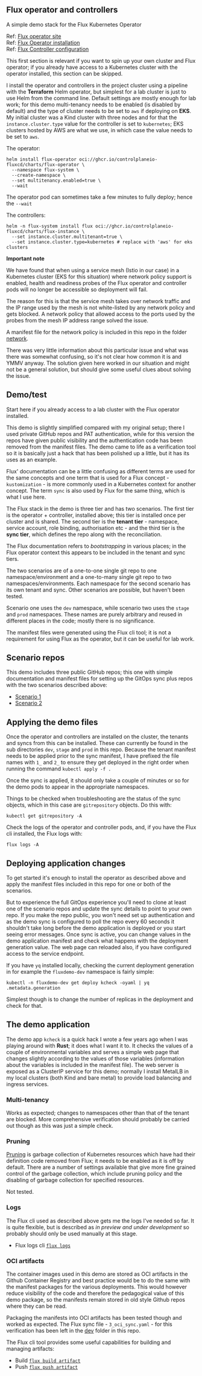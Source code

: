 ## Flux operator and controllers

A simple demo stack for the Flux Kubernetes Operator

Ref: [Flux operator site](https://fluxcd.control-plane.io/operator/)    
Ref: [Flux Operator installation](https://fluxcd.control-plane.io/operator/install/)    
Ref: [Flux Controller configuration](https://fluxcd.control-plane.io/operator/flux-config/)    

This first section is relevant if you want to spin up your own cluster and Flux operator; if you already have access to a Kubernetes cluster with the operator installed, this section can be skipped.

I install the operator and controllers in the project cluster using a pipeline with the **Terraform** Helm operator, but simplest for a lab cluster is just to use Helm from the command line. Default settings are mostly enough for lab work; for this demo multi-tenancy needs to be enabled (is disabled by default) and the type of cluster needs to be set to `aws` if deploying on **EKS**. My initial cluster was a Kind cluster with three nodes and for that the  `instance.cluster.type` value for the controller is set to `kubernetes`; EKS clusters hosted by AWS are what we use, in which case the value needs to be set to `aws`.

The operator:
```
helm install flux-operator oci://ghcr.io/controlplaneio-fluxcd/charts/flux-operator \
  --namespace flux-system \
  --create-namespace \
  --set multitenancy.enabled=true \
  --wait
```

The operator pod can sometimes take a few minutes to fully deploy; hence the `--wait`

The controllers:
```
helm -n flux-system install flux oci://ghcr.io/controlplaneio-fluxcd/charts/flux-instance \
  --set instance.cluster.multitenant=true \
  --set instance.cluster.type=kubernetes # replace with 'aws' for eks clusters
```

**Important note**

We have found that when using a service mesh (Istio in our case) in a Kubernetes cluster (EKS for this situation) where network policy support is enabled, health and readiness probes of the Flux operator and controller pods will no longer be accessible so deployment will fail.

The reason for this is that the service mesh takes over network traffic and the IP range used by the mesh is not white-listed by any network policy and gets blocked. A network policy that allowed access to the ports used by the probes from the mesh IP address range solved the issue.

A manifest file for the network policy is included in this repo in the folder [network](./network).

There was very little information about this particular issue and what was there was somewhat confusing, so it's not clear how common it is and YMMV anyway. The solution given here worked in our situation and might not be a general solution, but should give some useful clues about solving the issue.

## Demo/test
Start here if you already access to a lab cluster with the Flux operator installed.   

This demo is slightly simplified compared with my original setup; there I used private GitHub repos and PAT authentication, while for this version the repos have given public visibility and the authentication code has been removed from the manifest files. The demo came to life as a verification tool so it is basically just a hack that has been polished up a little, but it has its uses as an example.

Flux' documentation can be a little confusing as different terms are used for the same concepts and one term that is used for a Flux concept - `kustomization` - is more commonly used in a Kubernetes context for another concept. The term `sync` is also used by Flux for the same thing, which is what I use here.

The Flux stack in the demo is three tier and has two scenarios. The first tier is the operator + controller, installed above; this tier is installed once per cluster and is shared. The second tier is the **tenant tier** - namespace, service account, role binding, authorisation etc - and the third tier is the **sync tier**, which defines the repo along with the reconciliation.

The Flux documentation refers to *bootstrapping* in various places; in the Flux operator context this appears to be included in the tenant and sync tiers.

The two scenarios are of a one-to-one single git repo to one namespace/environment and a one-to-many single git repo to two namespaces/environments. Each namespace for the second scenario has its own tenant and sync. Other scenarios are possible, but haven't been tested.

Scenario one uses the `dev` namespace, while scenario two uses the `stage` and `prod` namespaces. These names are purely arbitrary and reused in different places in the code; mostly there is no significance.

The manifest files were generated using the Flux cli tool; it is not a requirement for using Flux as the operator, but it can be useful for lab work.

## Scenario repos
This demo includes three public GitHub repos; this one with simple documentation and manifest files for setting up the GitOps sync plus repos with the two scenarios described above:

- [Scenario 1](https://github.com/wolcn/flux-dev)
- [Scenario 2](https://github.com/wolcn/flux-stage-prod)

## Applying the demo files

Once the operator and controllers are installed on the cluster, the tenants and syncs from this can be installed. These can currently be found in the sub directories `dev`, `stage` and `prod` in this repo. Because the tenant manifest needs to be applied prior to the sync manifest, I have prefixed the file names with `1_` and `2_` to ensure they get deployed in the right order when running the command `kubectl apply -f .`

Once the sync is applied, it should only take a couple of minutes or so for the demo pods to appear in the appropriate namespaces.

Things to be checked when troubleshooting are the status of the sync objects, which in this case are `gitrepository` objects. Do this with:
```
kubectl get gitrepository -A
```
Check the logs of the operator and controller pods, and, if you have the Flux cli installed, the Flux logs with:
```
flux logs -A
```

## Deploying application changes

To get started it's enough to install the operator as described above and apply the manifest files included in this repo for one or both of the scenarios. 

But to experience the full GitOps experience you'll need to clone at least one of the scenario repos and update the sync details to point to your own repo. If you make the repo public, you won't need set up authentication and as the demo sync is configured to poll the repo every 60 seconds it shouldn't take long before the demo application is deployed or you start seeing error messages. Once sync is active, you can change values in the demo application manifest and check what happens with the deployment generation value. The web page can reloaded also, if you have configured access to the service endpoint.

If you have `yq` installed locally, checking the current deployment generation in for example the `fluxdemo-dev` namespace is fairly simple:
```
kubectl -n fluxdemo-dev get deploy kcheck -oyaml | yq .metadata.generation
```

Simplest though is to change the number of replicas in the deployment and check for that. 

## The demo application

The demo app `kcheck` is a quick hack I wrote a few years ago when I was playing around with **Rust**; it does what I want it to. It checks the values of a couple of environmental variables and serves a simple web page that changes slightly according to the values of those variables (information about the variables is included in the manifest file). The web server is exposed as a ClusterIP service for this demo; normally I install MetalLB in my local clusters (both Kind and bare metal) to provide load balancing and ingress services.

### Multi-tenancy

Works as expected; changes to namespaces other than that of the tenant are blocked. More comprehensive verification should probably be carried out though as this was just a simple check.

### Pruning

[Pruning](https://fluxcd.io/flux/components/kustomize/kustomizations/#prune) is garbage collection of Kubernetes resources which have had their definition code removed from Flux; it needs to be enabled as it is off by default. There are a number of settings available that give more fine grained control of the garbage collection, which include pruning policy and the disabling of garbage collection for specified resources. 

Not tested.

### Logs

The Flux cli used as described above gets me the logs I've needed so far. It is quite flexible, but is described as *in preview and under development* so probably should only be used manually at this stage.

  - Flux logs cli [`flux logs`](https://fluxcd.io/flux/cmd/flux_logs/)

### OCI artifacts

The container images used in this demo are stored as OCI artifacts in the Github Container Registry and best practice would be to do the same with the manifest packages for the various deployments. This would however reduce visibility of the code and therefore the pedagogical value of this demo package, so the manifests remain stored in old style Github repos where they can be read.

Packaging the manifests into OCI artifacts has been tested though and worked as expected. The Flux sync file - `3_oci_sync.yaml` - for this verification has been left in the [dev](./dev) folder in this repo.

The Flux cli tool provides some useful capabilities for building and managing artifacts:

  - Build [`flux build artifact`](https://fluxcd.io/flux/cmd/flux_build_artifact/)
  - Push [`flux push artifact`](https://fluxcd.io/flux/cmd/flux_push_artifact/)

